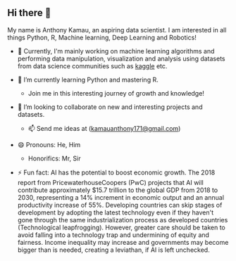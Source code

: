 ## Hi there 👋

My name is Anthony Kamau, an aspiring data scientist. I am interested in all things Python, R, Machine learning, Deep Learning and Robotics!

- 🔭 Currently, I'm mainly working on machine learning algorithms and performing data manipulation, visualization and analysis using datasets from data science communities such as [kaggle](https://www.kaggle.com/datasets) etc. 
  
- 🌱 I’m currently learning Python and mastering R.
  -  Join me in this interesting journey of growth and knowledge!
  
- 👯 I’m looking to collaborate on new and interesting projects and datasets.
  -  📫 Send me ideas at (kamauanthony171@gmail.com)
    
- 😄 Pronouns: He, Him
    - Honorifics: Mr, Sir
  
- ⚡ Fun fact: AI has the potential to boost economic growth. The 2018 report from PricewaterhouseCoopers (PwC) projects that AI will contribute approximately $15.7 trillion to the global GDP from 2018 to 2030, representing a 14% increment in economic output and an annual productivity increase of 55%. Developing countries can skip stages of development by adopting the latest technology even if they haven't gone through the same industrialization process as developed countries (Technological leapfrogging). However, greater care should be taken to avoid falling into a technology trap and undermining of equity and fairness. Income inequality may increase and governments may become bigger than is needed, creating a leviathan, if AI is left unchecked.



